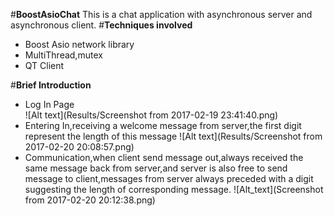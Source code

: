 #**BoostAsioChat**
This is a chat application with asynchronous server and asynchronous client.
#**Techniques involved**
- Boost Asio network library
- MultiThread,mutex
- QT Client 

#**Brief Introduction**
* Log In Page                                                           
![Alt text](Results/Screenshot from 2017-02-19 23:41:40.png)
* Entering In,receiving a welcome message from server,the first digit represent the length of this message
![Alt text](Results/Screenshot from 2017-02-20 20:08:57.png)
* Communication,when client send message out,always received the same message back from server,and server is also free to send message to client,messages from server always preceded with a digit suggesting the length of corresponding message.
![Alt_text](Screenshot from 2017-02-20 20:12:38.png)
